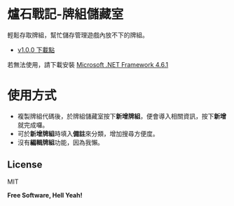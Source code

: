 # 爐石戰記-牌組儲藏室

輕鬆存取牌組，幫忙儲存管理遊戲內放不下的牌組。

* [v1.0.0 下載點](https://drive.google.com/open?id=1JFcnfGfg26G5g7n4wtoWUt8hTdvtDvYH)

若無法使用，請下載安裝 [Microsoft .NET Framework 4.6.1](https://www.microsoft.com/zh-tw/download/details.aspx?id=49982)

# 使用方式

  - 複製牌組代碼後，於牌組儲藏室按下**新增牌組**，便會導入相關資訊，按下**新增**就完成囉。
  - 可於**新增牌組**時填入**備註**來分類，增加搜尋方便度。
  - 沒有**編輯牌組**功能，因為我懶。

License
----

MIT


**Free Software, Hell Yeah!**
